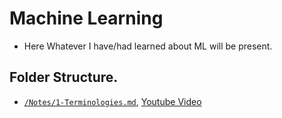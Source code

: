 # Machine Learning

- Here Whatever I have/had learned about ML will be present.

## Folder Structure.

- [`/Notes/1-Terminologies.md`](/Notes/1-Terminologies.md), [Youtube Video](https://www.youtube.com/watch?v=JxgmHe2NyeY)
